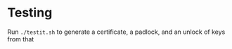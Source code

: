 Testing
==========


Run `./testit.sh` to generate a certificate, a padlock, and an unlock of keys from that
